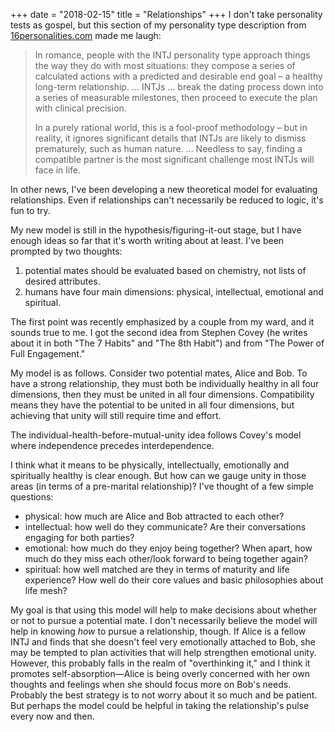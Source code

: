 +++
date = "2018-02-15"
title = "Relationships"
+++
I don't take personality tests as gospel, but this section of my personality
type description from [16personalities.com](
https://www.16personalities.com/intj-relationships-dating) made me laugh:

> In romance, people with the INTJ personality type approach things the way they
> do with most situations: they compose a series of calculated actions with a
> predicted and desirable end goal – a healthy long-term relationship. ... INTJs
> ... break the dating process down into a series of measurable milestones,
> then proceed to execute the plan with clinical precision.
> 
> In a purely rational world, this is a fool-proof methodology – but in reality,
> it ignores significant details that INTJs are likely to dismiss prematurely,
> such as human nature. ... Needless to say, finding a compatible partner is
> the most significant challenge most INTJs will face in life.

In other news, I've been developing a new theoretical model for evaluating
relationships. Even if relationships can't necessarily be reduced to logic,
it's fun to try.

My new model is still in the hypothesis/figuring-it-out stage, but I have enough ideas so far that
it's worth writing about at least. I've been prompted by two thoughts:

 1. potential mates should be evaluated based on chemistry, not lists of desired attributes.
 2. humans have four main dimensions: physical, intellectual, emotional and spiritual.

The first point was recently emphasized by a couple from my ward, and it sounds true to me. I got
the second idea from Stephen Covey (he writes about it in both "The 7 Habits" and "The 8th
Habit") and from "The Power of Full Engagement."

My model is as follows. Consider two potential mates, Alice and Bob. To have a strong relationship,
they must both be individually healthy in all four dimensions, then they must be united in all four
dimensions. Compatibility means they have the potential to be united in all four dimensions, but
achieving that unity will still require time and effort.

The individual-health-before-mutual-unity idea follows Covey's model where independence precedes
interdependence.

I think what it means to be physically, intellectually, emotionally and spiritually healthy is clear
enough. But how can we gauge unity in those areas (in terms of a pre-marital relationship)? I've
thought of a few simple questions:

- physical: how much are Alice and Bob attracted to each other?
- intellectual: how well do they communicate? Are their conversations engaging for both parties?
- emotional: how much do they enjoy being together? When apart, how much do they miss each other/look
   forward to being together again?
- spiritual: how well matched are they in terms of maturity and life experience? How well do their
   core values and basic philosophies about life mesh?

My goal is that using this model will help to make decisions about whether or not to pursue a
potential mate. I don't necessarily believe the model will help in knowing *how* to pursue a
relationship, though. If Alice is a fellow INTJ and finds that she doesn't feel very emotionally
attached to Bob, she may be tempted to plan activities that will help strengthen emotional unity.
However, this probably falls in the realm of "overthinking it," and I think it promotes
self-absorption&mdash;Alice is being overly concerned with her own thoughts and feelings when she should
focus more on Bob's needs. Probably the best strategy is to not worry about it so much and be
patient. But perhaps the model could be helpful in taking the relationship's pulse every now and
then.
